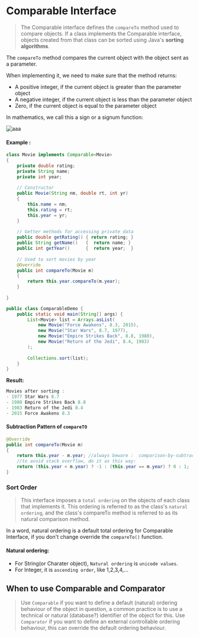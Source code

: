 # Comparable Interface
> The Comparable interface defines the `compareTo` method used to compare objects. If a class implements the Comparable interface, objects created from that class can be sorted using Java's **sorting algorithms**.



The `compareTo` method compares the current object with the object sent as a parameter.

When implementing it, we need to make sure that the method returns:
* A positive integer, if the current object is greater than the parameter object
* A negative integer, if the current object is less than the parameter object
* Zero, if the current object is equal to the parameter object

In mathematics, we call this a sign or a signum function:
   
   ![aaa](https://www.baeldung.com/wp-content/uploads/2021/02/2021-01-24-10_27_03-notation-What-does-sgn-mean_-Mathematics-Stack-Exchange.png)

#### Example :

``` java
class Movie implements Comparable<Movie>
{
	private double rating;
	private String name;
	private int year;
	
	// Constructor
	public Movie(String nm, double rt, int yr)
	{
		this.name = nm;
		this.rating = rt;
		this.year = yr;
	}
    
	// Getter methods for accessing private data
	public double getRating() { return rating; }
	public String getName()   {  return name; }
	public int getYear()      {  return year;  }
    
	// Used to sort movies by year
	@Override
	public int compareTo(Movie m)
	{
		return this.year.compareTo(m.year);
	}
  
}

public class ComparableDemo {
	public static void main(String[] args) {
		List<Movie> list = Arrays.asList(
			new Movie("Force Awakens", 8.3, 2015),
			new Movie("Star Wars", 8.7, 1977),
			new Movie("Empire Strikes Back", 8.8, 1980),
			new Movie("Return of the Jedi", 8.4, 1983)
		);
		
		Collections.sort(list);
	}
}
```
__Result:__
```java
Movies after sorting : 
- 1977 Star Wars 8.7 
- 1980 Empire Strikes Back 8.8 
- 1983 Return of the Jedi 8.4 
- 2015 Force Awakens 8.3 
```
#### Subtraction Pattern of `compareTO`
``` java
@Override
public int compareTo(Movie m)
{
	return this.year - m.year; //always beware :  comparison-by-subtraction "trick" is broken for general int
	//to avoid stack overflow, do it as this way:
	return (this.year < m.year) ? -1 : (this.year == m.year) ? 0 : 1;
}
```
### Sort Order
>This interface imposes a `total ordering` on the objects of each class that implements it. This ordering is referred to as the class's `natural ordering`, and the class's compareTo method is referred to as its natural comparison method.

In a word, natural ordering is a default total ordering for Comparable Interface, if you don't change override the `compareTo()` function.

#### Natural ordering:
  * For String(or Charater object), `Natural ordering` is `unicode values`.
  * For Integer, it is `ascending order`, like 1,2,3,4,...


## When to use Comparable and Comparator
>Use `Comparable` if you want to define a default (natural) ordering behaviour of the object in question, a common practice is to use a technical or natural (database?) identifier of the object for this.
>Use `Comparator` if you want to define an external controllable ordering behaviour, this can override the default ordering behaviour.
